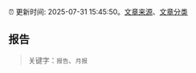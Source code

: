 :alarm_clock: 更新时间: 2025-07-31 15:45:50。[文章来源](/README.md)、[文章分类](/TAGS.md)

## 报告


> 关键字：`报告`、`月报`



